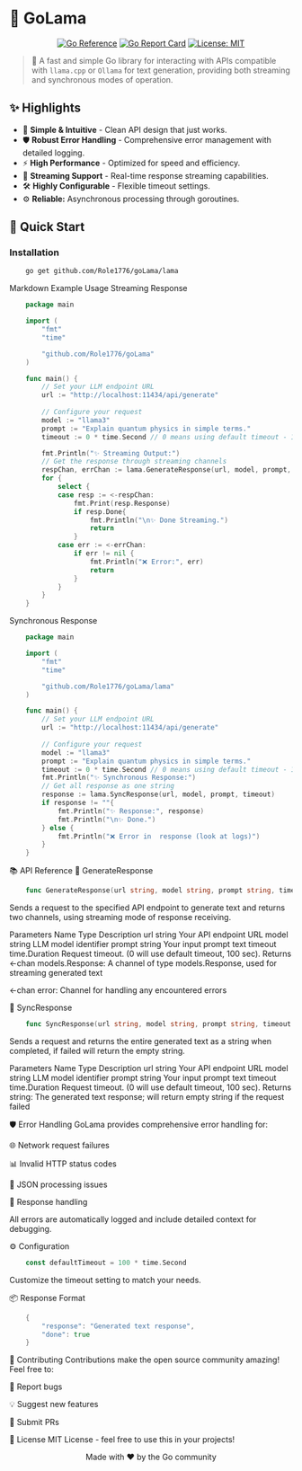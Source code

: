 # 🦙 GoLama

<div align="center">

[![Go Reference](https://pkg.go.dev/badge/github.com/Role1776/goLama/lama.svg)](https://pkg.go.dev/github.com/Role1776/goLama/lama)
[![Go Report Card](https://goreportcard.com/badge/github.com/Role1776/goLama)](https://goreportcard.com/report/github.com/Role1776/goLama)
[![License: MIT](https://img.shields.io/badge/License-MIT-yellow.svg)](https://opensource.org/licenses/MIT)

</div>

> 🚀 A fast and simple Go library for interacting with APIs compatible with `llama.cpp` or `Ollama` for text generation, providing both streaming and synchronous modes of operation.

## ✨ Highlights

*   🎯 **Simple & Intuitive** - Clean API design that just works.
*   🛡️ **Robust Error Handling** - Comprehensive error management with detailed logging.
*   ⚡ **High Performance** - Optimized for speed and efficiency.
*  🔄  **Streaming Support** - Real-time response streaming capabilities.
*   🛠️ **Highly Configurable** - Flexible timeout settings.
* ⚙️ **Reliable:** Asynchronous processing through goroutines.


## 🚀 Quick Start

### Installation
```bash 
    go get github.com/Role1776/goLama/lama
```

Markdown
Example Usage
Streaming Response

```go    
    package main

    import (
	    "fmt"
	    "time"

	    "github.com/Role1776/goLama"
    )

    func main() {
        // Set your LLM endpoint URL
        url := "http://localhost:11434/api/generate"
    
        // Configure your request
        model := "llama3"
        prompt := "Explain quantum physics in simple terms."
	    timeout := 0 * time.Second // 0 means using default timeout - 100 seconds

        fmt.Println("✨ Streaming Output:")
        // Get the response through streaming channels
        respChan, errChan := lama.GenerateResponse(url, model, prompt, timeout)
	    for {
		    select {
		    case resp := <-respChan:
                fmt.Print(resp.Response)
                if resp.Done{
                    fmt.Println("\n✨ Done Streaming.")
				    return
                }
		    case err := <-errChan:
			    if err != nil {
				    fmt.Println("❌ Error:", err)
				    return
			    }
		    }
	    }
    }
```
Synchronous Response
```go  
    package main

    import (
	    "fmt"
	    "time"

	    "github.com/Role1776/goLama/lama"
    )

    func main() {
        // Set your LLM endpoint URL
        url := "http://localhost:11434/api/generate"
    
        // Configure your request
        model := "llama3"
        prompt := "Explain quantum physics in simple terms."
	    timeout := 0 * time.Second // 0 means using default timeout - 100 seconds
        fmt.Println("✨ Synchronous Response:")
	    // Get all response as one string
        response := lama.SyncResponse(url, model, prompt, timeout)
	    if response != ""{
		    fmt.Println("✨ Response:", response)
		    fmt.Println("\n✨ Done.")
	    } else {
		    fmt.Println("❌ Error in  response (look at logs)")
	    }
    }
``` 
📚 API Reference
🔧 GenerateResponse
```go 
    func GenerateResponse(url string, model string, prompt string, timeout time.Duration) (<-chan models.Response, <-chan error)
``` 
Sends a request to the specified API endpoint to generate text and returns two channels, using streaming mode of response receiving.

Parameters
Name	Type	Description
url	string	Your API endpoint URL
model	string	LLM model identifier
prompt	string	Your input prompt text
timeout	time.Duration	Request timeout. (0 will use default timeout, 100 sec).
Returns
<-chan models.Response: A channel of type models.Response, used for streaming generated text

<-chan error: Channel for handling any encountered errors

🔧 SyncResponse
```go 
    func SyncResponse(url string, model string, prompt string, timeout time.Duration) string
``` 
Sends a request and returns the entire generated text as a string when completed, if failed will return the empty string.

Parameters
Name	Type	Description
url	string	Your API endpoint URL
model	string	LLM model identifier
prompt	string	Your input prompt text
timeout	time.Duration	Request timeout. (0 will use default timeout, 100 sec).
Returns
string: The generated text response; will return empty string if the request failed

🛡️ Error Handling
GoLama provides comprehensive error handling for:

🌐 Network request failures

📊 Invalid HTTP status codes

🔄 JSON processing issues

📝 Response handling

All errors are automatically logged and include detailed context for debugging.

⚙️ Configuration
```go 
    const defaultTimeout = 100 * time.Second
``` 
Customize the timeout setting to match your needs.

📦 Response Format
```go 
    {
        "response": "Generated text response",
        "done": true
    }
``` 

🤝 Contributing
Contributions make the open source community amazing! Feel free to:

🐛 Report bugs

💡 Suggest new features

🔧 Submit PRs

📄 License
MIT License - feel free to use this in your projects!

<div align="center">
Made with ❤️ by the Go community
</div>
